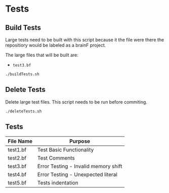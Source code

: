 # Tests

## Build Tests

Large tests need to be built with this script because it the file were there the repositiory would be labeled as a brainF project.

The large files that will be built are:
- `test3.bf`

```
./buildTests.sh
```

## Delete Tests

Delete large test files. This script needs to be run before commiting.

```
./deleteTests.sh
```

## Tests

| File Name | Purpose |
|-----------|---------|
| test1.bf | Test Basic Functionality |
| test2.bf | Test Comments |
| test3.bf | Error Testing - Invalid memory shift |
| test4.bf | Error Testing - Unexpected literal |
| test5.bf | Tests indentation |